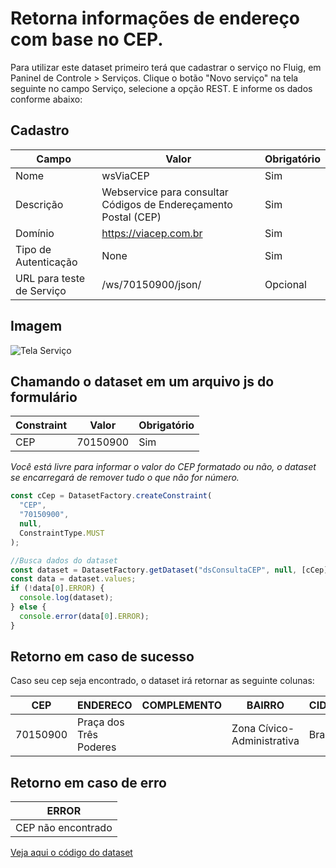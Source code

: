 # Retorna informações de endereço com base no CEP.

Para utilizar este dataset primeiro terá que cadastrar o serviço no Fluig, em Paninel de Controle > Serviços.
Clique o botão "Novo serviço" na tela seguinte no campo Serviço, selecione a opção REST. E informe os dados conforme abaixo:

## Cadastro

| Campo                     | Valor                                                           | Obrigatório |
| ------------------------- | --------------------------------------------------------------- | ----------- |
| Nome                      | wsViaCEP                                                        | Sim         |
| Descrição                 | Webservice para consultar Códigos de Endereçamento Postal (CEP) | Sim         |
| Domínio                   | https://viacep.com.br                                           | Sim         |
| Tipo de Autenticação      | None                                                            | Sim         |
| URL para teste de Serviço | /ws/70150900/json/                                              | Opcional    |

## Imagem

![Tela Serviço](https://github.com/sergiomachadosilva/fluig-datasets/blob/master/dsConsultaCEP/tela_servico.png)

## Chamando o dataset em um arquivo js do formulário

| Constraint | Valor    | Obrigatório |
| ---------- | -------- | ----------- |
| CEP        | 70150900 | Sim         |

_Você está livre para informar o valor do CEP formatado ou não, o dataset se encarregará de remover tudo o que não for número._

```js
const cCep = DatasetFactory.createConstraint(
  "CEP",
  "70150900",
  null,
  ConstraintType.MUST
);

//Busca dados do dataset
const dataset = DatasetFactory.getDataset("dsConsultaCEP", null, [cCep], null);
const data = dataset.values;
if (!data[0].ERROR) {
  console.log(dataset);
} else {
  console.error(data[0].ERROR);
}
```

## Retorno em caso de sucesso

Caso seu cep seja encontrado, o dataset irá retornar as seguinte colunas:

| CEP      | ENDERECO               | COMPLEMENTO | BAIRRO                     | CIDADE   | ESTADO | DDD | IBGE    | SIAFI |
| -------- | ---------------------- | ----------- | -------------------------- | -------- | ------ | --- | ------- | ----- |
| 70150900 | Praça dos Três Poderes |             | Zona Cívico-Administrativa | Brasília | DF     | 61  | 5300108 | 9701  |

## Retorno em caso de erro

| ERROR              |
| ------------------ |
| CEP não encontrado |

[Veja aqui o código do dataset](dsConsultaCEP.js)
